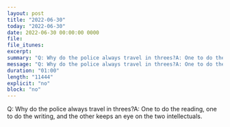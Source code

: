 ```yaml
---
layout: post
title: "2022-06-30"
today: "2022-06-30"
date: 2022-06-30 00:00:00 0000
file:
file_itunes:
excerpt:
summary: "Q: Why do the police always travel in threes?A: One to do the reading, one to do the writing, and the other keeps an eye on the two intellectuals."
message: "Q: Why do the police always travel in threes?A: One to do the reading, one to do the writing, and the other keeps an eye on the two intellectuals."
duration: "01:00"
length: "11444"
explicit: "no"
block: "no"
---
```

Q: Why do the police always travel in threes?A: One to do the reading, one to do the writing, and the other keeps an eye on the two intellectuals.

